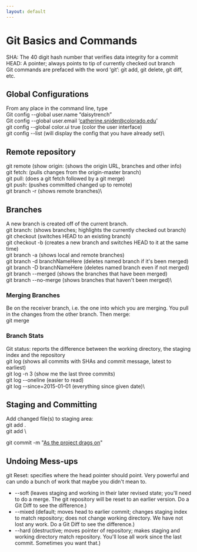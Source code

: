 ```yaml
---
layout: default
---
```


# Git Basics and Commands
SHA: The 40 digit hash number that verifies data integrity for a commit\
HEAD: A pointer; always points to tip of currently checked out branch\
Git commands are prefaced with the word ‘git’: git add, git delete, git diff, etc.

## Global Configurations
From any place in the command line, type\
Git config --global user.name “daisytrench”\
Git config --global user.email ‘catherine.snider@colorado.edu’\
git config --global color.ui true (color the user interface)\
git config --list (will display the config that you have already set)\

## Remote repository
git remote (show origin: (shows the origin URL, branches and other info)\
git fetch: (pulls changes from the origin-master branch)\
git pull: (does a git fetch followed by a git merge)\
git push: (pushes committed changed up to remote)\
git branch -r (shows remote branches)\

## Branches
A new branch is created off of the current branch.\
git branch: (shows branches; highlights the currently checked out branch)\
git checkout <branchname> (switches HEAD to an existing branch)\
git checkout -b <branchname> (creates a new branch and switches HEAD to it at the same time)\
git branch -a (shows local and remote branches)\
git branch -d branchNameHere (deletes named branch if it's been merged)\
git branch -D branchNameHere (deletes named branch even if not merged)\
git branch --merged (shows the branches that have been merged)\
git branch --no-merge (shows branches that haven't been merged)\

### Merging Branches
Be on the receiver branch, i.e. the one into which you are merging.  You pull in the changes from the other branch. Then merge:\
git merge <branch-to-merge>

### Branch Stats
Git status: reports the difference between the working directory, the staging index and the repository\
git log (shows all commits with SHAs and commit message, latest to earliest)\
git log -n 3 (show me the last three commits)\
git log --oneline (easier to read)\
git log --since=2015-01-01 (everything since given date)\

## Staging and Committing
Add changed file(s) to staging area:\
git add .\
git add <filename>\

git commit -m "[As the project drags on](https://xkcd.com/1296/)"

## Undoing Mess-ups
git Reset: specifies where the head pointer should point. Very powerful and can undo a bunch of work that maybe you didn't mean to.
* --soft (leaves staging and working in their later revised state; you'll need to do a merge. The git repository will be reset to an earlier version. Do a Git Diff to see the difference.)
* --mixed (default; moves head to earlier commit; changes staging index to match repository; does not change working directory. We have not lost any work. Do a Git Diff to see the difference.)
* --hard (destructive; moves pointer of repository; makes staging and working directory match repository. You'll lose all work since the last commit. Sometimes you want that.)
